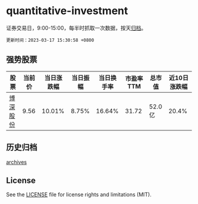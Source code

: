 # quantitative-investment

证券交易日，9:00-15:00，每半时抓取一次数据，按天[归档](archives)。

`更新时间：2023-03-17 15:30:58 +0800`

## 强势股票

|股票|当前价|当日涨跌幅|当日振幅|当日换手率|市盈率TTM|总市值|近10日涨跌幅|
|----|----|----|----|----|----|----|----|
|[博深股份](https://xueqiu.com/S/SZ002282)|9.56|10.01%|8.75%|16.64%|31.72|52.0亿|20.4%|

## 历史归档

[archives](archives)

## License

See the [LICENSE](LICENSE) file for license rights and limitations (MIT).